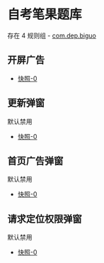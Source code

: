 # 自考笔果题库

存在 4 规则组 - [com.dep.biguo](/src/apps/com.dep.biguo.ts)

## 开屏广告

- [快照-0](https://i.gkd.li/import/12708763)

## 更新弹窗

默认禁用

- [快照-0](https://i.gkd.li/import/12708751)

## 首页广告弹窗

默认禁用

- [快照-0](https://i.gkd.li/import/12708756)

## 请求定位权限弹窗

默认禁用

- [快照-0](https://i.gkd.li/import/12708770)
